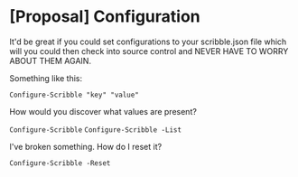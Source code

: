 # [Proposal] Configuration

It'd be great if you could set configurations to your scribble.json file which will you could then check into source control and NEVER HAVE TO WORRY ABOUT THEM AGAIN.

Something like this:

`Configure-Scribble "key" "value"`

How would you discover what values are present?

`Configure-Scribble`
`Configure-Scribble -List`

I've broken something. How do I reset it?

`Configure-Scribble -Reset`